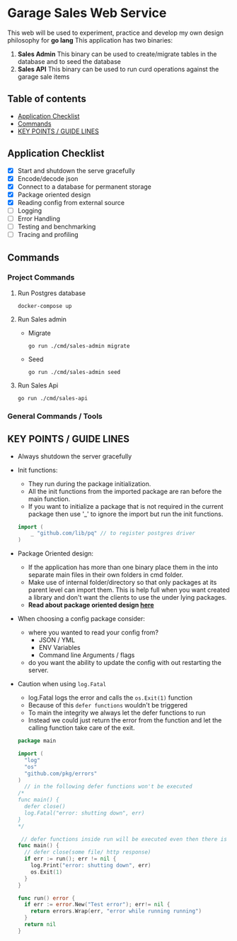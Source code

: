 # Garage Sales Web Service

This web will be used to experiment, practice and develop my own design philosophy for **go lang**
This application has two binaries:

1. **Sales Admin**
This binary can be used to create/migrate tables in the database and to seed the database
1. **Sales API**
This binary can be used to run curd operations against the garage sale items

## Table of contents

- [Application Checklist](#application-checklist)
- [Commands](#commands)
- [KEY POINTS / GUIDE LINES](#key-points--guide-lines)

## Application Checklist

- [x] Start and shutdown the serve gracefully
- [x] Encode/decode json
- [x] Connect to a database for permanent storage
- [x] Package oriented design
- [x] Reading config from external source
- [ ] Logging
- [ ] Error Handling
- [ ] Testing and benchmarking
- [ ] Tracing and profiling  

## Commands

### Project Commands

1. Run Postgres database

   ```shell
   docker-compose up
   ```

1. Run Sales admin
   - Migrate

     ```shell
     go run ./cmd/sales-admin migrate
     ```

   - Seed

     ```shell
     go run ./cmd/sales-admin seed
     ```

1. Run Sales Api

   ```shell
   go run ./cmd/sales-api
   ```

### General Commands / Tools

## KEY POINTS / GUIDE LINES

- Always shutdown the server gracefully
- Init functions:
  - They run during the package initialization.
  - All the init functions from the imported package are ran before the main function.
  - If you want to initialize a package that is not required in the current package then use '_' to ignore the import but run the init functions.
  
  ```go
  import (
      _ "github.com/lib/pq" // to register postgres driver
  )
  ```

- Package Oriented design:
  - If the application has more than one binary place them in the into separate main files in their own folders in cmd folder.
  - Make use of internal folder/directory so that only packages at its parent level can import them. This is help full when you want created a library and don't want the clients to use the under lying packages.
  - **Read about package oriented design [here](https://www.ardanlabs.com/blog/2017/02/package-oriented-design.html)**

- When choosing a config package consider:
  - where you wanted to read your config from?
    - JSON / YML
    - ENV Variables
    - Command line Arguments / flags
  - do you want the ability to update the config with out restarting the server.

- Caution when using `log.Fatal`  
  - log.Fatal logs the error and calls the `os.Exit(1)` function
  - Because of this `defer functions` wouldn't be triggered
  - To main the integrity we always let the defer functions to run
  - Instead we could just return the error from the function and let the calling function take care of the exit.

  ```go
  package main
  
  import (
    "log"
    "os"
    "github.com/pkg/errors"
  )
    // in the following defer functions won't be executed
  /*
  func main() {
    defer close()
    log.Fatal("error: shutting down", err)
  }
  */

   // defer functions inside run will be executed even then there is a fatal error
  func main() {
    // defer close(some file/ http response)
    if err := run(); err != nil {
      log.Print("error: shutting down", err)
      os.Exit(1)
    }
  }

  func run() error {
    if err := error.New("Test error"); err!= nil {
      return errors.Wrap(err, "error while running running")
    }
    return nil
  }
  ```
